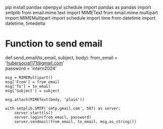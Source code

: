 pip install pandas openpyxl schedule
import pandas as pandas
import smtplib
from email.mime.text import MIMEText
from email.mime.multipart import MIMEMultipart
import schedule
import time
from datetime import datetime, timedelta

# Function to send email
def send_email(to_email, subject, body):
    from_email = 'hubersocial171@gmail.com'  
    password = 'intern2024'  

    msg = MIMEMultipart()
    msg['From'] = from_email
    msg['To'] = to_email
    msg['Subject'] = subject

    msg.attach(MIMEText(body, 'plain'))

    with smtplib.SMTP('smtp.gmail.com', 587) as server:
        server.starttls()
        server.login(from_email, password)
        server.sendmail(from_email, to_email, msg.as_string())
